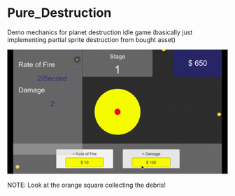 # Pure_Destruction
Demo mechanics for planet destruction idle game (basically just implementing partial sprite destruction from bought asset)

<img src="https://github.com/CodeSmore/Pure_Destruction/blob/master/Images/Pure%20Destruction%20Demo%20GIF.gif" width="600">

NOTE: Look at the orange square collecting the debris!
